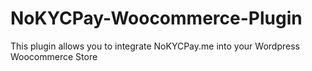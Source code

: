 # NoKYCPay-Woocommerce-Plugin
This plugin allows you to integrate NoKYCPay.me into your Wordpress Woocommerce Store
